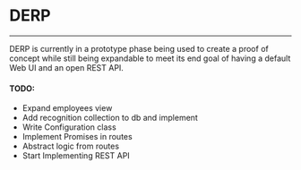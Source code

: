 # DERP
---

DERP is currently in a prototype phase being used to create a proof of concept while still being expandable to meet its end goal of having a default Web UI and an open REST API.

#### TODO:

* Expand employees view
* Add recognition collection to db and implement
* Write Configuration class
* Implement Promises in routes
* Abstract logic from routes
* Start Implementing REST API
